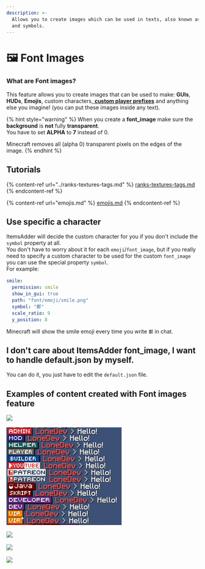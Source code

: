 ```yaml
---
description: >-
  Allows you to create images which can be used in texts, also known as glyphs
  and symbols.
---
```


# 🖼 Font Images

### What are Font images?

This feature allows you to create images that can be used to make:  **GUIs**, **HUDs**, **Emojis**, custom characters,[ **custom player prefixes**](../ranks-textures-tags.md) and anything else you imagine! (you can put these images inside any text).

{% hint style="warning" %}
When you create a **font\_image** make sure the **background** is **not** fully **transparent**.\
You have to set **ALPHA** to **7** instead of 0.

Minecraft removes all (alpha 0) transparent pixels on the edges of the image.
{% endhint %}

## Tutorials

{% content-ref url="../ranks-textures-tags.md" %}
[ranks-textures-tags.md](../ranks-textures-tags.md)
{% endcontent-ref %}

{% content-ref url="emojis.md" %}
[emojis.md](emojis.md)
{% endcontent-ref %}

## Use specific a character

ItemsAdder will decide the custom character for you if you don't include the `symbol` property at all.\
You don't have to worry about it for each `emoji`/`font_image`, but if you really need to specify a custom character to be used for the custom `font_image` you can use the special property `symbol`.\
For example:

```yaml
smile:
  permission: smile
  show_in_gui: true
  path: "font/emoji/smile.png"
  symbol: "鄿"
  scale_ratio: 9
  y_position: 8
```

Minecraft will show the smile emoji every time you write `鄿` in chat.

## I don't care about ItemsAdder font\_image, I want to handle default.json by myself.

You can do it, you just have to edit the `default.json` file.

## Examples of content created with Font images feature

![](<../../../.gitbook/assets/immagine (106).png>)

![](<../../../.gitbook/assets/image (27) (1) (1) (1) (1) (1) (2).png>)

![](<../../../.gitbook/assets/immagine (107).png>)

![](<../../../.gitbook/assets/immagine (108).png>)

![](<../../../.gitbook/assets/immagine (109).png>)
